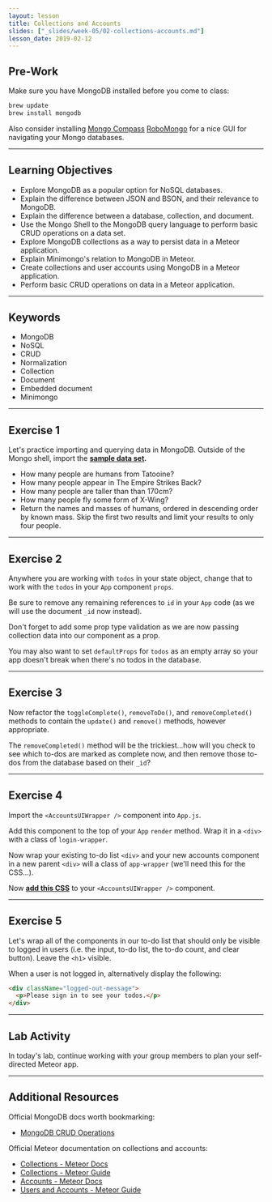 ```yaml
---
layout: lesson
title: Collections and Accounts
slides: ["_slides/week-05/02-collections-accounts.md"]
lesson_date: 2019-02-12
---
```


## Pre-Work

Make sure you have MongoDB installed before you come to class:

```bash
brew update
brew install mongodb
```

Also consider installing [Mongo Compass](https://www.mongodb.com/download-center#compass) [RoboMongo](https://robomongo.org/) for a nice GUI for navigating your Mongo databases.

---

## Learning Objectives

- Explore MongoDB as a popular option for NoSQL databases.
- Explain the difference between JSON and BSON, and their relevance to MongoDB.
- Explain the difference between a database, collection, and document.
- Use the Mongo Shell to the MongoDB query language to perform basic CRUD operations on a data set.
- Explore MongoDB collections as a way to persist data in a Meteor application.
- Explain Minimongo's relation to MongoDB in Meteor.
- Create collections and user accounts using MongoDB in a Meteor application.
- Perform basic CRUD operations on data in a Meteor application.

---

## Keywords

- MongoDB
- NoSQL
- CRUD
- Normalization
- Collection
- Document
- Embedded document
- Minimongo

---

## Exercise 1

Let's practice importing and querying data in MongoDB. Outside of the Mongo shell, import the **[sample data set](/public//exercises/people.json).**

- How many people are humans from Tatooine?
- How many people appear in The Empire Strikes Back?
- How many people are taller than than 170cm?
- How many people fly some form of X-Wing?
- Return the names and masses of humans, ordered in descending order by known mass. Skip the first two results and limit your results to only four people.

---

## Exercise 2

Anywhere you are working with `todos` in your state object, change that to work with the `todos` in your `App` component `props`.

Be sure to remove any remaining references to `id` in your `App` code (as we will use the document `_id` now instead).

Don't forget to add some prop type validation as we are now passing collection data into our component as a prop.

You may also want to set `defaultProps` for `todos` as an empty array so your app doesn't break when there's no todos in the database.

---

## Exercise 3

Now refactor the `toggleComplete()`, `removeToDo()`, and `removeCompleted()` methods to contain the `update()` and `remove()` methods, however appropriate.

The `removeCompleted()` method will be the trickiest...how will you check to see which to-dos are marked as complete now, and then remove those to-dos from the database based on their `_id`?

---

## Exercise 4

Import the `<AccountsUIWrapper />` component into `App.js`.

Add this component to the top of your `App` `render` method. Wrap it in a `<div>` with a class of `login-wrapper`.

Now wrap your existing to-do list `<div>` and your new accounts component in a new parent `<div>` will a class of `app-wrapper` (we'll need this for the CSS...).

Now **[add this CSS](https://gist.github.com/mandiwise/29e4be3fbb737b883042ce7c92a87176)** to your `<AccountsUIWrapper />` component.

---

## Exercise 5

Let's wrap all of the components in our to-do list that should only be visible to logged in users (i.e. the input, to-do list, the to-do count, and clear button). Leave the `<h1>` visible.

When a user is not logged in, alternatively display the following:

```html
<div className="logged-out-message">
  <p>Please sign in to see your todos.</p>
</div>
```

---

## Lab Activity

In today's lab, continue working with your group members to plan your self-directed Meteor app.

---

## Additional Resources

Official MongoDB docs worth bookmarking:

- [MongoDB CRUD Operations](https://docs.mongodb.com/manual/crud/#write-operations-overview)

Official Meteor documentation on collections and accounts:

- [Collections - Meteor Docs](https://docs.meteor.com/api/collections.html)
- [Collections - Meteor Guide](http://guide.meteor.com/collections.html)
- [Accounts - Meteor Docs](https://docs.meteor.com/api/accounts.html)
- [Users and Accounts - Meteor Guide](https://guide.meteor.com/accounts.html)
